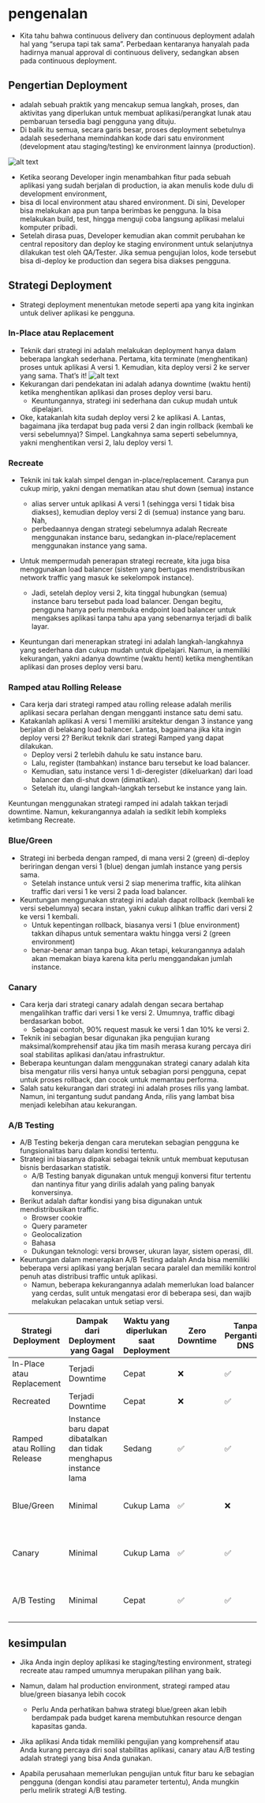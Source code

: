 # pengenalan
- Kita tahu bahwa continuous delivery dan continuous deployment adalah hal yang “serupa tapi tak sama”. Perbedaan kentaranya hanyalah pada hadirnya manual approval di continuous delivery, sedangkan absen pada continuous deployment. 

## Pengertian Deployment
- adalah sebuah praktik yang mencakup semua langkah, proses, dan aktivitas yang diperlukan untuk membuat aplikasi/perangkat lunak atau pembaruan tersedia bagi pengguna yang dituju.
- Di balik itu semua, secara garis besar, proses deployment sebetulnya adalah sesederhana memindahkan kode dari satu environment (development atau staging/testing) ke environment lainnya (production).

![alt text](docs/images/image.png)

- Ketika seorang Developer ingin menambahkan fitur pada sebuah aplikasi yang sudah berjalan di production, ia akan menulis kode dulu di development environment,
- bisa di local environment atau shared environment. Di sini, Developer bisa melakukan apa pun tanpa berimbas ke pengguna. Ia bisa melakukan build, test, hingga menguji coba langsung aplikasi melalui komputer pribadi. 
- Setelah dirasa puas, Developer kemudian akan commit perubahan ke central repository dan deploy ke staging environment untuk selanjutnya dilakukan test oleh QA/Tester. Jika semua pengujian lolos, kode tersebut bisa di-deploy ke production dan segera bisa diakses pengguna.

## Strategi Deployment
- Strategi deployment menentukan metode seperti apa yang kita inginkan untuk deliver aplikasi ke pengguna.

### In-Place atau Replacement
- Teknik dari strategi ini adalah melakukan deployment hanya dalam beberapa langkah sederhana. Pertama, kita terminate (menghentikan) proses untuk aplikasi A versi 1. Kemudian, kita deploy versi 2 ke server yang sama. That’s it!
  ![alt text](docs/images/image-1.png)
- Kekurangan dari pendekatan ini adalah adanya downtime (waktu henti) ketika menghentikan aplikasi dan proses deploy versi baru. 
  - Keuntungannya, strategi ini sederhana dan cukup mudah untuk dipelajari.
- Oke, katakanlah kita sudah deploy versi 2 ke aplikasi A. Lantas, bagaimana jika terdapat bug pada versi 2 dan ingin rollback (kembali ke versi sebelumnya)? Simpel. Langkahnya sama seperti sebelumnya, yakni menghentikan versi 2, lalu deploy versi 1.

### Recreate
- Teknik ini tak kalah simpel dengan in-place/replacement. Caranya pun cukup mirip, yakni dengan mematikan atau shut down (semua) instance 
  - alias server untuk aplikasi A versi 1 (sehingga versi 1 tidak bisa diakses), kemudian deploy versi 2 di (semua) instance yang baru. Nah, 
  - perbedaannya dengan strategi sebelumnya adalah Recreate menggunakan instance baru, sedangkan in-place/replacement menggunakan instance yang sama.
- Untuk mempermudah penerapan strategi recreate, kita juga bisa menggunakan load balancer (sistem yang bertugas mendistribusikan network traffic yang masuk ke sekelompok instance).
  -  Jadi, setelah deploy versi 2, kita tinggal hubungkan (semua) instance baru tersebut pada load balancer. Dengan begitu, pengguna hanya perlu membuka endpoint load balancer untuk mengakses aplikasi tanpa tahu apa yang sebenarnya terjadi di balik layar.

- Keuntungan dari menerapkan strategi ini adalah langkah-langkahnya yang sederhana dan cukup mudah untuk dipelajari. Namun, ia memiliki kekurangan, yakni adanya downtime (waktu henti) ketika menghentikan aplikasi dan proses deploy versi baru.

### Ramped atau Rolling Release
- Cara kerja dari strategi ramped atau rolling release adalah merilis aplikasi secara perlahan dengan mengganti instance satu demi satu.
- Katakanlah aplikasi A versi 1 memiliki arsitektur dengan 3 instance yang berjalan di belakang load balancer. Lantas, bagaimana jika kita ingin deploy versi 2? Berikut teknik dari strategi Ramped yang dapat dilakukan.
  - Deploy versi 2 terlebih dahulu ke satu instance baru.
  - Lalu, register (tambahkan) instance baru tersebut ke load balancer.
  - Kemudian, satu instance versi 1 di-deregister (dikeluarkan) dari load balancer dan di-shut down (dimatikan).
  - Setelah itu, ulangi langkah-langkah tersebut ke instance yang lain.

Keuntungan menggunakan strategi ramped ini adalah takkan terjadi downtime. Namun, kekurangannya adalah ia sedikit lebih kompleks ketimbang Recreate.

### Blue/Green
- Strategi ini berbeda dengan ramped, di mana versi 2 (green) di-deploy beriringan dengan versi 1 (blue) dengan jumlah instance yang persis sama. 
  - Setelah instance untuk versi 2 siap menerima traffic, kita alihkan traffic dari versi 1 ke versi 2 pada load balancer.
- Keuntungan menggunakan strategi ini adalah dapat rollback (kembali ke versi sebelumnya) secara instan, yakni cukup alihkan traffic dari versi 2 ke versi 1 kembali. 
  - Untuk kepentingan rollback, biasanya versi 1 (blue environment) takkan dihapus untuk sementara waktu hingga versi 2 (green environment) 
  - benar-benar aman tanpa bug. Akan tetapi, kekurangannya adalah akan memakan biaya karena kita perlu menggandakan jumlah instance.

### Canary
- Cara kerja dari strategi canary adalah dengan secara bertahap mengalihkan traffic dari versi 1 ke versi 2. Umumnya, traffic dibagi berdasarkan bobot. 
  - Sebagai contoh, 90% request masuk ke versi 1 dan 10% ke versi 2. 
- Teknik ini sebagian besar digunakan jika pengujian kurang maksimal/komprehensif atau jika tim masih merasa kurang percaya diri soal stabilitas aplikasi dan/atau infrastruktur.
- Beberapa keuntungan dalam menggunakan strategi canary adalah kita bisa mengatur rilis versi hanya untuk sebagian porsi pengguna, cepat untuk proses rollback, dan cocok untuk memantau performa. 
- Salah satu kekurangan dari strategi ini adalah proses rilis yang lambat. Namun, ini tergantung sudut pandang Anda, rilis yang lambat bisa menjadi kelebihan atau kekurangan.

### A/B Testing
- A/B Testing bekerja dengan cara merutekan sebagian pengguna ke fungsionalitas baru dalam kondisi tertentu.
- Strategi ini biasanya dipakai sebagai teknik untuk membuat keputusan bisnis berdasarkan statistik.
  - A/B Testing banyak digunakan untuk menguji konversi fitur tertentu dan nantinya fitur yang dirilis adalah yang paling banyak konversinya.
- Berikut adalah daftar kondisi yang bisa digunakan untuk mendistribusikan traffic.
  - Browser cookie
  - Query parameter
  - Geolocalization
  - Bahasa
  - Dukungan teknologi: versi browser, ukuran layar, sistem operasi, dll.
- Keuntungan dalam menerapkan A/B Testing adalah Anda bisa memiliki beberapa versi aplikasi yang berjalan secara paralel dan memiliki kontrol penuh atas distribusi traffic untuk aplikasi. 
  - Namun, beberapa kekurangannya adalah memerlukan load balancer yang cerdas, sulit untuk mengatasi eror di beberapa sesi, dan wajib melakukan pelacakan untuk setiap versi.

| Strategi Deployment         | Dampak dari Deployment yang Gagal                                | Waktu yang diperlukan saat Deployment | Zero Downtime | Tanpa Pergantian DNS | Proses Rollback                                         |
|-----------------------------|------------------------------------------------------------------|---------------------------------------|---------------|----------------------|---------------------------------------------------------|
| In-Place atau Replacement   | Terjadi Downtime                                                 | Cepat                                 | ❌             | ✅                    | Deploy Ulang                                            |
| Recreated                   | Terjadi Downtime                                                 | Cepat                                 | ❌             | ✅                    | Deploy Ulang                                            |
| Ramped atau Rolling Release | Instance baru dapat dibatalkan dan tidak menghapus instance lama | Sedang                                | ✅             | ✅                    | Deploy Ulang                                            |
| Blue/Green                  | Minimal                                                          | Cukup Lama                            | ✅             | ❌                    | Trafik dipindahkan ke environment lama                  |
| Canary                      | Minimal                                                          | Cukup Lama                            | ✅             | ✅                    | Trafik dipindahkan kembali dan menghapus instance baru  |
| A/B Testing                 | Minimal                                                          | Cepat                                 | ✅             | ✅                    | Mengembalikan trafik ke fitur lama untuk fitur tertentu |

## kesimpulan
- Jika Anda ingin deploy aplikasi ke staging/testing environment, strategi recreate atau ramped umumnya merupakan pilihan yang baik.
- Namun, dalam hal production environment, strategi ramped atau blue/green biasanya lebih cocok
  - Perlu Anda perhatikan bahwa strategi blue/green akan lebih berdampak pada budget karena membutuhkan resource dengan kapasitas ganda. 

- Jika aplikasi Anda tidak memiliki pengujian yang komprehensif atau Anda kurang percaya diri soal stabilitas aplikasi, canary atau A/B testing adalah strategi yang bisa Anda gunakan. 

- Apabila perusahaan memerlukan pengujian untuk fitur baru ke sebagian pengguna (dengan kondisi atau parameter tertentu), Anda mungkin perlu melirik strategi A/B testing. 